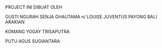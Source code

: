 PROJECT INI DIBUAT OLEH

<a>GUSTI NGURAH SENJA GHAUTAMA n/</a>
LOUISE JUVENTUS PAYONG BALI ARAKIAN

KOMANG YOGAY TRISAPUTRA

PUTU AGUS SUGIANTARA
